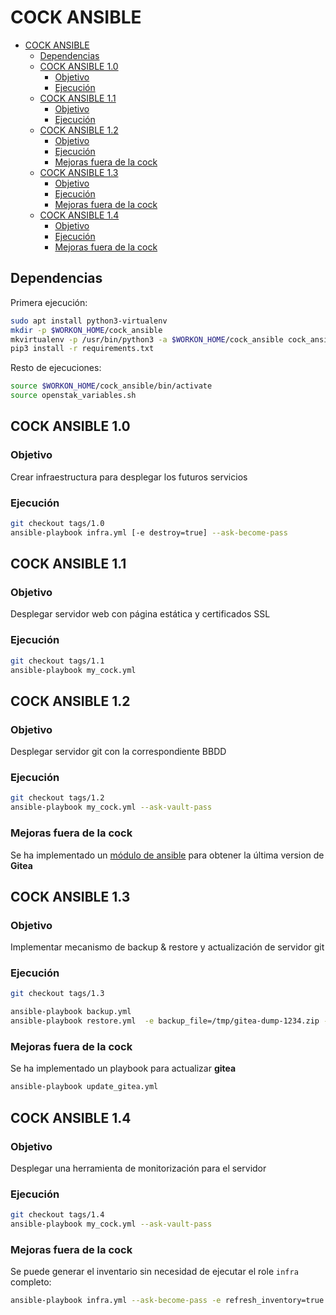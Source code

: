 # COCK ANSIBLE

- [COCK ANSIBLE](#cock-ansible)
  - [Dependencias](#dependencias)
  - [COCK ANSIBLE 1.0](#cock-ansible-10)
    - [Objetivo](#objetivo)
    - [Ejecución](#ejecución)
  - [COCK ANSIBLE 1.1](#cock-ansible-11)
    - [Objetivo](#objetivo-1)
    - [Ejecución](#ejecución-1)
  - [COCK ANSIBLE 1.2](#cock-ansible-12)
    - [Objetivo](#objetivo-2)
    - [Ejecución](#ejecución-2)
    - [Mejoras fuera de la cock](#mejoras-fuera-de-la-cock)
  - [COCK ANSIBLE 1.3](#cock-ansible-13)
    - [Objetivo](#objetivo-3)
    - [Ejecución](#ejecución-3)
    - [Mejoras fuera de la cock](#mejoras-fuera-de-la-cock-1)
  - [COCK ANSIBLE 1.4](#cock-ansible-14)
    - [Objetivo](#objetivo-4)
    - [Ejecución](#ejecución-4)
    - [Mejoras fuera de la cock](#mejoras-fuera-de-la-cock-2)

## Dependencias

Primera ejecución:

```bash
sudo apt install python3-virtualenv
mkdir -p $WORKON_HOME/cock_ansible
mkvirtualenv -p /usr/bin/python3 -a $WORKON_HOME/cock_ansible cock_ansible
pip3 install -r requirements.txt
```

Resto de ejecuciones:

```bash
source $WORKON_HOME/cock_ansible/bin/activate
source openstak_variables.sh
```

## COCK ANSIBLE 1.0

### Objetivo

Crear infraestructura para desplegar los futuros servicios

### Ejecución

```bash
git checkout tags/1.0
ansible-playbook infra.yml [-e destroy=true] --ask-become-pass
```

## COCK ANSIBLE 1.1

### Objetivo

Desplegar servidor web con página estática y certificados SSL

### Ejecución

```bash
git checkout tags/1.1
ansible-playbook my_cock.yml
```

## COCK ANSIBLE 1.2

### Objetivo

Desplegar servidor git con la correspondiente BBDD

### Ejecución

```bash
git checkout tags/1.2
ansible-playbook my_cock.yml --ask-vault-pass
```

### Mejoras fuera de la cock

Se ha implementado un [módulo de ansible](library/gitea_get_latest.py) para obtener la última version de **Gitea**

## COCK ANSIBLE 1.3

### Objetivo

Implementar mecanismo de backup & restore y actualización de servidor git

### Ejecución

```bash
git checkout tags/1.3

ansible-playbook backup.yml
ansible-playbook restore.yml  -e backup_file=/tmp/gitea-dump-1234.zip --ask-vault-path
```

### Mejoras fuera de la cock

Se ha implementado un playbook para actualizar **gitea**

```bash
ansible-playbook update_gitea.yml
```

## COCK ANSIBLE 1.4

### Objetivo

Desplegar una herramienta de monitorización para el servidor

### Ejecución

```bash
git checkout tags/1.4
ansible-playbook my_cock.yml --ask-vault-pass
```

### Mejoras fuera de la cock

Se puede generar el inventario sin necesidad de ejecutar el role `infra` completo:

```bash
ansible-playbook infra.yml --ask-become-pass -e refresh_inventory=true
```
